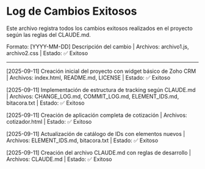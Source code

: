 # Log de Cambios Exitosos

Este archivo registra todos los cambios exitosos realizados en el proyecto según las reglas del CLAUDE.md.

Formato: [YYYY-MM-DD] Descripción del cambio | Archivos: archivo1.js, archivo2.css | Estado: ✅ Exitoso

---

[2025-09-11] Creación inicial del proyecto con widget básico de Zoho CRM | Archivos: index.html, README.md, LICENSE | Estado: ✅ Exitoso

[2025-09-11] Implementación de estructura de tracking según CLAUDE.md | Archivos: CHANGE_LOG.md, COMMIT_LOG.md, ELEMENT_IDS.md, bitacora.txt | Estado: ✅ Exitoso

[2025-09-11] Creación de aplicación completa de cotización | Archivos: cotizador.html | Estado: ✅ Exitoso

[2025-09-11] Actualización de catálogo de IDs con elementos nuevos | Archivos: ELEMENT_IDS.md, bitacora.txt | Estado: ✅ Exitoso

[2025-09-11] Creación del archivo CLAUDE.md con reglas de desarrollo | Archivos: CLAUDE.md | Estado: ✅ Exitoso